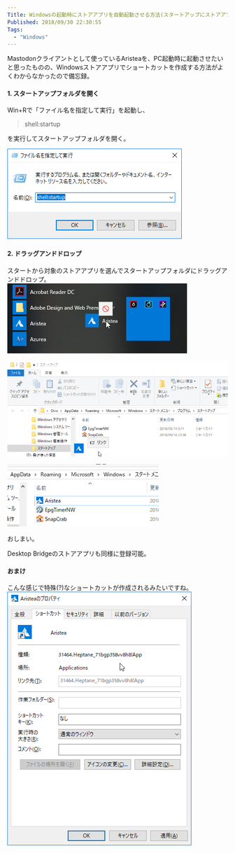 ```yaml
---
Title: Windowsの起動時にストアアプリを自動起動させる方法(スタートアップにストアアプリを登録する方法)
Published: 2018/09/30 22:30:55
Tags:
  - "Windows"
---
```

Mastodonクライアントとして使っているAristeaを、PC起動時に起動させたいと思ったものの、Windowsストアアプリでショートカットを作成する方法がよくわからなかったので備忘録。  

#### 1. スタートアップフォルダを開く  

Win+Rで「ファイル名を指定して実行」を起動し、  
> shell:startup  

を実行してスタートアップフォルダを開く。  

![](20180930222311.png)  

#### 2. ドラッグアンドドロップ  
スタートから対象のストアアプリを選んでスタートアップフォルダにドラッグアンドドロップ。  
![](20180930222605.png)   

![](20180930222701.png)   

![](20180930223156.png) 

おしまい。  

Desktop Bridgeのストアアプリも同様に登録可能。  

#### おまけ  
こんな感じで特殊(?)なショートカットが作成されるみたいですね。  
![](20180930222917.png) 
